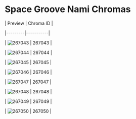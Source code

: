 # Space Groove Nami Chromas


| Preview | Chroma ID |

|---------|-----------|

| ![267043](https://raw.communitydragon.org/latest/plugins/rcp-be-lol-game-data/global/default/v1/champion-chroma-images/267/267043.png) | 267043 |

| ![267044](https://raw.communitydragon.org/latest/plugins/rcp-be-lol-game-data/global/default/v1/champion-chroma-images/267/267044.png) | 267044 |

| ![267045](https://raw.communitydragon.org/latest/plugins/rcp-be-lol-game-data/global/default/v1/champion-chroma-images/267/267045.png) | 267045 |

| ![267046](https://raw.communitydragon.org/latest/plugins/rcp-be-lol-game-data/global/default/v1/champion-chroma-images/267/267046.png) | 267046 |

| ![267047](https://raw.communitydragon.org/latest/plugins/rcp-be-lol-game-data/global/default/v1/champion-chroma-images/267/267047.png) | 267047 |

| ![267048](https://raw.communitydragon.org/latest/plugins/rcp-be-lol-game-data/global/default/v1/champion-chroma-images/267/267048.png) | 267048 |

| ![267049](https://raw.communitydragon.org/latest/plugins/rcp-be-lol-game-data/global/default/v1/champion-chroma-images/267/267049.png) | 267049 |

| ![267050](https://raw.communitydragon.org/latest/plugins/rcp-be-lol-game-data/global/default/v1/champion-chroma-images/267/267050.png) | 267050 |